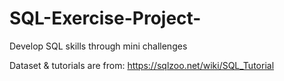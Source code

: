 # SQL-Exercise-Project-
Develop SQL skills through mini challenges 

Dataset & tutorials are from: https://sqlzoo.net/wiki/SQL_Tutorial 

